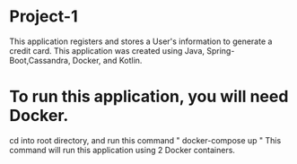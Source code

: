 # Project-1
This application registers and stores a User's information to generate a credit card.
This application was created using Java, Spring-Boot,Cassandra, Docker, and Kotlin.

# To run this application, you will need Docker.
cd into root directory, and run this command " docker-compose up "
This command will run this application using 2 Docker containers.
